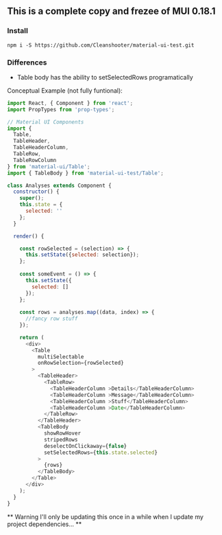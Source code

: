 ## This is a complete copy and frezee of MUI 0.18.1

### Install

`npm i -S https://github.com/Cleanshooter/material-ui-test.git`

### Differences
 * Table body has the ability to setSelectedRows programatically

Conceptual Example (not fully funtional):
```javascript
import React, { Component } from 'react';
import PropTypes from 'prop-types';

// Material UI Components
import {
  Table,
  TableHeader,
  TableHeaderColumn,
  TableRow,
  TableRowColumn
} from 'material-ui/Table';
import { TableBody } from 'material-ui-test/Table';

class Analyses extends Component {
  constructor() {
    super();
    this.state = {
      selected: ''
    };
  }

  render() {

    const rowSelected = (selection) => {
      this.setState({selected: selection});
    };
    
    const someEvent = () => {
      this.setState({
        selected: []
      });
    };
    
    const rows = analyses.map((data, index) => {
      //fancy row stuff
    });

    return (
      <div>
        <Table
          multiSelectable
          onRowSelection={rowSelected}
        >
          <TableHeader>
            <TableRow>
              <TableHeaderColumn >Details</TableHeaderColumn>
              <TableHeaderColumn >Message</TableHeaderColumn>
              <TableHeaderColumn >Stuff</TableHeaderColumn>
              <TableHeaderColumn >Date</TableHeaderColumn>
            </TableRow>
          </TableHeader>
          <TableBody
            showRowHover
            stripedRows
            deselectOnClickaway={false}
            setSelectedRows={this.state.selected}
          >
            {rows}
          </TableBody>
        </Table>
      </div>
    );
  }
}
```
** Warning I'll only be updating this once in a while when I update my project dependencies... **
